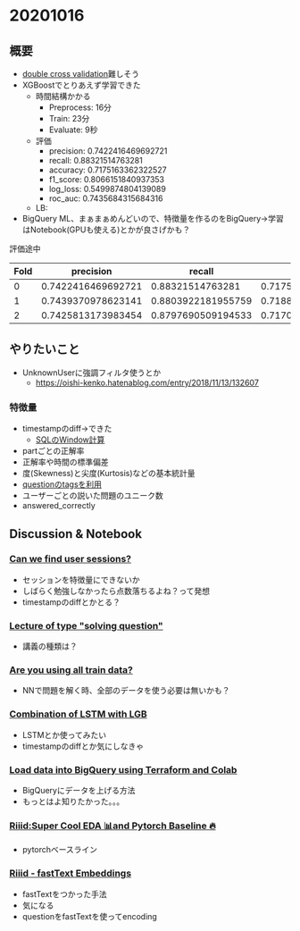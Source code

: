 # 20201016
## 概要
- [double cross validation](https://www.kaggle.com/ilialar/riiid-5-folds-double-validation/comments)難しそう
- XGBoostでとりあえず学習できた
  - 時間結構かかる
    - Preprocess: 16分
    - Train: 23分
    - Evaluate: 9秒
  - 評価
    - precision: 0.7422416469692721
    - recall: 0.88321514763281
    - accuracy: 0.7175163362322527
    - f1_score: 0.8066151840937353
    - log_loss: 0.5499874804139089
    - roc_auc: 0.7435684315684316
  - LB: 
- BigQuery ML、まぁまぁめんどいので、特徴量を作るのをBigQuery→学習はNotebook(GPUも使える)とかが良さげかも？

評価途中

|Fold|precision|recall|accuracy|f1_score|log_loss|roc_auc|
| -- | -- | -- | -- | -- | -- | -- |
|0|0.7422416469692721|0.88321514763281|0.7175163362322527|0.8066151840937353|0.5499874804139089|0.7435684315684316|
|1|0.7439370978623141|0.8803922181955759|0.7188753945749291|0.8064330617075924|0.547818710223756|0.7477652347652347|
|2|0.7425813173983454|0.8797690509194533|0.7170932516612323|0.8053748112566597|0.5496236857469464|0.7451588411588411|

## やりたいこと
- UnknownUserに強調フィルタ使うとか
  - https://oishi-kenko.hatenablog.com/entry/2018/11/13/132607
  
### 特徴量
- timestampのdiff→できた
  - [SQLのWindow計算](https://qiita.com/kota_fujimura/items/71d76f0e131b014ee23a)
- partごとの正解率
- 正解率や時間の標準偏差
- 度(Skewness)と尖度(Kurtosis)などの基本統計量
- [questionのtagsを利用](https://www.kaggle.com/jsylas/riiid-lgbm-starter)
- ユーザーごとの説いた問題のユニーク数
- answered_correctly


## Discussion & Notebook
### [Can we find user sessions?](https://www.kaggle.com/c/riiid-test-answer-prediction/discussion/191019)
- セッションを特徴量にできないか
- しばらく勉強しなかったら点数落ちるよね？って発想
- timestampのdiffとかとる？

### [Lecture of type "solving question"](https://www.kaggle.com/c/riiid-test-answer-prediction/discussion/191053)
- 講義の種類は？

### [Are you using all train data?](https://www.kaggle.com/c/riiid-test-answer-prediction/discussion/191191)
- NNで問題を解く時、全部のデータを使う必要は無いかも？

### [Combination of LSTM with LGB](https://www.kaggle.com/c/riiid-test-answer-prediction/discussion/191215)
- LSTMとか使ってみたい
- timestampのdiffとか気にしなきゃ

### [Load data into BigQuery using Terraform and Colab](https://www.kaggle.com/c/riiid-test-answer-prediction/discussion/191328)
- BigQueryにデータを上げる方法
- もっとはよ知りたかった。。。

### [Riiid:Super Cool EDA 📊and Pytorch Baseline 🔥](https://www.kaggle.com/maunish/riiid-super-cool-eda-and-pytorch-baseline#Pytorch-Baseline-Model-%F0%9F%94%A5)
- pytorchベースライン

### [Riiid - fastText Embeddings](https://www.kaggle.com/tuckerarrants/riiid-fasttext-embeddings)
- fastTextをつかった手法
- 気になる
- questionをfastTextを使ってencoding

